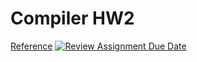 # Compiler HW2
[Reference](https://hackmd.io/@-jz62VB3TX-Bd4LAU5urGg/HkRt4GAX2)
[![Review Assignment Due Date](https://classroom.github.com/assets/deadline-readme-button-24ddc0f5d75046c5622901739e7c5dd533143b0c8e959d652212380cedb1ea36.svg)](https://classroom.github.com/a/WJCJpGY2)
